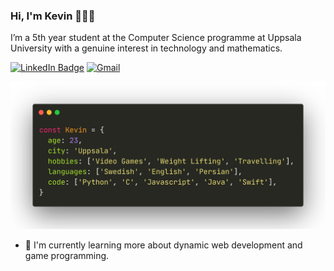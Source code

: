 ### Hi, I'm Kevin 👨🏻‍💻

I’m a 5th year student at the Computer Science programme at Uppsala University with a genuine interest in technology and mathematics. 

[![LinkedIn Badge](https://img.shields.io/badge/-Kevin-blue?style=flat-square&logo=Linkedin&logoColor=white&link=https://www.linkedin.com/in/kevin-alemi-61bb5814b/hav/)](https://www.linkedin.com/in/kevin-alemi-61bb5814b/hav/) [![Gmail](https://img.shields.io/badge/Email-Contact%20Me-important?style=flat-square&link=mailto:kevin.alemi97@gmail.com)](mailto:kevin.alemi97@gmail.com)


![](https://github.com/Keffin/Keffin/blob/master/carbon.png)


- 🌱 I'm currently learning more about dynamic web development and game programming.

<!--
**Keffin/Keffin** is a ✨ _special_ ✨ repository because its `README.md` (this file) appears on your GitHub profile.

Here are some ideas to get you started:

- 🔭 I’m currently working on ...
- 🌱 I’m currently learning ...
- 👯 I’m looking to collaborate on ...
- 🤔 I’m looking for help with ...
- 💬 Ask me about ...
- 📫 How to reach me: ...
- 😄 Pronouns: ...
- ⚡ Fun fact: ...
-->
